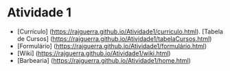 # Atividade 1

- [Currículo] (https://rajguerra.github.io/Atividade1/curriculo.html).
[Tabela de Cursos] (https://rajguerra.github.io/Atividade1/tabelaCursos.html)
- [Formulário] (https://rajguerra.github.io/Atividade1/formulário.html)
- [Wiki] (https://rajguerra.github.io/Atividade1/wiki.html)
- [Barbearia] (https://rajguerra.github.io/Atividade1/home.html)
